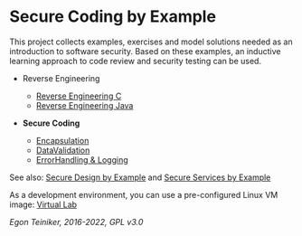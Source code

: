 # Secure Coding by Example

This project collects examples, exercises and model solutions needed as an introduction to software security.
Based on these examples, an inductive learning approach to code review and security testing can be used.

* Reverse Engineering
  * [Reverse Engineering C](reverse-engineering-c)
  * [Reverse Engineering Java](reverse-engineering-java)

* **Secure Coding**
  * [Encapsulation](secure-coding/Encapsulation)
  * [DataValidation](secure-coding/DataValidation)
  * [ErrorHandling & Logging](secure-coding/ErrorHandling-Logging)
  

See also: 
[Secure Design by Example](https://github.com/teiniker/teiniker-lectures-securedesign) and 
[Secure Services by Example](https://github.com/teiniker/teiniker-lectures-secureservices) 

As a development environment, you can use a pre-configured Linux VM image:
[Virtual Lab](https://drive.google.com/drive/folders/1AzsF4Mvh1HJ8k6OW5W5hQ5CF0HdqA51l)

*Egon Teiniker, 2016-2022, GPL v3.0*
